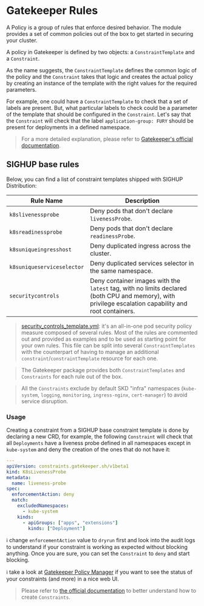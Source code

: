 # Gatekeeper Rules

<!-- <KFD-DOCS> -->

A Policy is a group of rules that enforce desired behavior. The module provides a set of common policies out of the box to get started in securing your cluster.

A policy in Gatekeeper is defined by two objects: a `ConstraintTemplate` and a `Constraint`.

As the name suggests, the `ConstraintTemplate` defines the common logic of the policy and the `Constraint` takes that logic and creates the actual policy by creating an instance of the template with the right values for the required parameters.

For example, one could have a `ConstraintTemplate` to check that a set of labels are present. But, what particular labels to check could be a parameter of the template that should be configured in the `Constraint`. Let's say that the `Constraint` will check that the label `application-group: FURY` should be present for deployments in a defined namespace.

> For a more detailed explanation, please refer to [Gatekeeper's official documentation][gatekeeper-docs].

## SIGHUP base rules

Below, you can find a list of constraint templates shipped with SIGHUP Distribution:

| Rule Name                  | Description                                                                                                                                           |
| -------------------------- | ----------------------------------------------------------------------------------------------------------------------------------------------------- |
| `k8slivenessprobe`         | Deny pods that don't declare `livenessProbe`.                                                                                                         |
| `k8sreadinessprobe`        | Deny pods that don't declare `readinessProbe`.                                                                                                        |
| `k8suniqueingresshost`     | Deny duplicated ingress across the cluster.                                                                                                           |
| `k8suniqueserviceselector` | Deny duplicated services selector in the same namespace.                                                                                              |
| `securitycontrols`         | Deny container images with the `latest` tag, with no limits declared (both CPU and memory), with privilege escalation capability and root containers. |

> [security_controls_template.yml][security-controls-template]: it's an all-in-one pod security policy measure composed of several rules. Most of the rules are commented out and provided as examples and to be used as starting point for your own rules.
> This file can be split into several `ConstraintTemplates` with the counterpart of having to manage an additional `constraint`/`constraintTemplate` resource for each one.
<!-- space left blank on purpose to separate both quotes -->
> The Gatekeeper package provides both `ConstraintTemplates` and `Constraints` for each rule out of the box.
<!-- space left blank on purpose to separate both quotes -->
> All the `Constraints` exclude by default SKD "infra" namespaces (`kube-system`, `logging`, `monitoring`, `ingress-nginx`, `cert-manager`) to avoid service disruption.

### Usage

Creating a constraint from a SIGHUP base constraint template is done by declaring a new CRD, for example, the following `Constraint` will check that all `Deployments` have a liveness probe defined in all namespaces except in `kube-system` and deny the creation of the ones that do not have it:

```yaml
---
apiVersion: constraints.gatekeeper.sh/v1beta1
kind: K8sLivenessProbe
metadata:
  name: liveness-probe
spec:
  enforcementAction: deny
  match:
    excludedNamespaces:
      - kube-system
    kinds:
      - apiGroups: ["apps", "extensions"]
        kinds: ["Deployment"]
```

ℹ️ change `enforcementAction` value to `dryrun` first and look into the audit logs to understand if your constraint is working as expected without blocking anything. Once you are sure, you can set the `Constraint` to `deny` and start blocking.

ℹ️ take a look at [Gatekeeper Policy Manager][gpm] if you want to see the status of your constraints (and more) in a nice web UI.

> Please refer to [the official documentation][gatekeeper-constraint-docs] to better understand how to create `Constraints`.

<!-- Links -->
[security-controls-template]: templates/security_controls_template.yml
[gatekeeper-docs]: https://open-policy-agent.github.io/gatekeeper/website/docs/
[gatekeeper-constraint-docs]: https://open-policy-agent.github.io/gatekeeper/website/docs/howto#constraints
[gpm]: ../gpm/

<!-- </KFD-DOCS> -->
